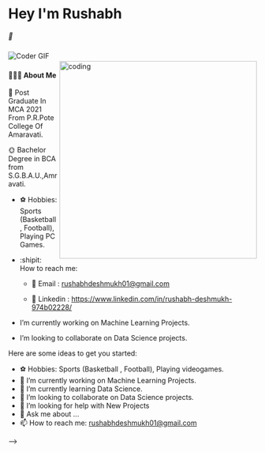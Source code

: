 <h1> Hey I'm Rushabh  </h1>
<h5> 🍁 </h5>
<img align="center" alt="Coder GIF" src="https://indoanalytica.com/static/images/bannerr.gif" />
<img src="https://raw.githubusercontent.com/andreasbm/readme/master/assets/lines/colored.png" img width="5000" height="2" />
<img align="right" alt="coding" width="400" src="https://blog.imarticus.org/wp-content/uploads/2020/05/de.gif">

<h4> 👨🏻‍💻 About Me </h4>

🌈 Post Graduate In MCA 2021 From P.R.Pote College Of Amaravati.

🌞 Bachelor Degree in BCA from S.G.B.A.U.,Amravati.



- ⚽️ Hobbies: Sports (Basketball , Football), Playing PC Games.
- :shipit: How to reach me:

   * 📍 Email : rushabhdeshmukh01@gmail.com
    
   * 📍 Linkedin : https://www.linkedin.com/in/rushabh-deshmukh-974b02228/
  
 

- I’m currently working on Machine Learning Projects.
- I’m looking to collaborate on Data Science projects.

Here are some ideas to get you started:
- ⚽️ Hobbies: Sports (Basketball , Football), Playing videogames.
- 🔭 I’m currently working on Machine Learning Projects.
- 🌱 I’m currently learning Data Science.
- 👯 I’m looking to collaborate on Data Science projects.
- 🤔 I’m looking for help with New Projects
- 💬 Ask me about ...
- 📫 How to reach me: rushabhdeshmukh01@gmail.com

-->

